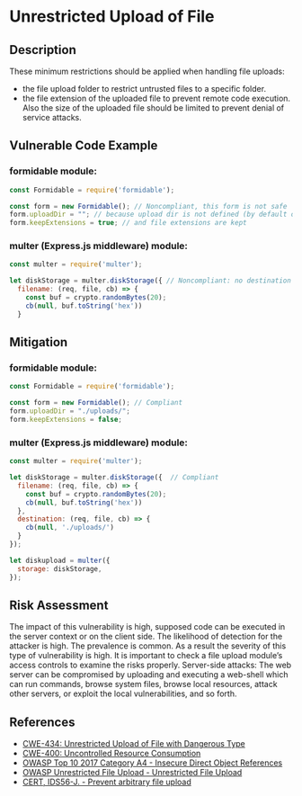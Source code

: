 # Unrestricted Upload of File

## Description
These minimum restrictions should be applied when handling file uploads:

* the file upload folder to restrict untrusted files to a specific folder.
* the file extension of the uploaded file to prevent remote code execution.
Also the size of the uploaded file should be limited to prevent denial of service attacks. 

## Vulnerable Code Example
### formidable module:

```javascript
const Formidable = require('formidable');

const form = new Formidable(); // Noncompliant, this form is not safe
form.uploadDir = ""; // because upload dir is not defined (by default os temp dir: /var/tmp or /tmp)
form.keepExtensions = true; // and file extensions are kept
```
### multer (Express.js middleware) module:

```javascript
const multer = require('multer');

let diskStorage = multer.diskStorage({ // Noncompliant: no destination specified
  filename: (req, file, cb) => {
    const buf = crypto.randomBytes(20);
    cb(null, buf.toString('hex'))
  }
```

## Mitigation
### formidable module:

```javascript
const Formidable = require('formidable');

const form = new Formidable(); // Compliant
form.uploadDir = "./uploads/";
form.keepExtensions = false;
```
### multer (Express.js middleware) module:

```javascript
const multer = require('multer');

let diskStorage = multer.diskStorage({  // Compliant
  filename: (req, file, cb) => {
    const buf = crypto.randomBytes(20);
    cb(null, buf.toString('hex'))
  },
  destination: (req, file, cb) => {
    cb(null, './uploads/')
  }
});

let diskupload = multer({
  storage: diskStorage,
});
```


## Risk Assessment
The impact of this vulnerability is high, supposed code can be executed in the server context or on the client side. The likelihood of detection for the attacker is high. The prevalence is common. As a result the severity of this type of vulnerability is high.
It is important to check a file upload module’s access controls to examine the risks properly.
Server-side attacks: The web server can be compromised by uploading and executing a web-shell which can run commands, browse system files, browse local resources, attack other servers, or exploit the local vulnerabilities, and so forth.


## References
* [CWE-434: Unrestricted Upload of File with Dangerous Type]
* [CWE-400: Uncontrolled Resource Consumption]
* [OWASP Top 10 2017 Category A4 - Insecure Direct Object References]
* [OWASP Unrestricted File Upload - Unrestricted File Upload]
* [CERT, IDS56-J. - Prevent arbitrary file upload]

[CWE-434: Unrestricted Upload of File with Dangerous Type]:https://cwe.mitre.org/data/definitions/434
[CWE-400: Uncontrolled Resource Consumption]:https://cwe.mitre.org/data/definitions/400.html
[OWASP Top 10 2017 Category A4 - Insecure Direct Object References]:https://owasp.org/www-project-top-ten/
[OWASP Unrestricted File Upload - Unrestricted File Upload]:https://owasp.org/www-community/vulnerabilities/Unrestricted_File_Upload
[CERT, IDS56-J. - Prevent arbitrary file upload]:https://wiki.sei.cmu.edu/confluence/display/java/IDS56-J.+Prevent+arbitrary+file+upload
